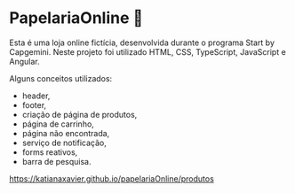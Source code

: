 # PapelariaOnline 📔

Esta é uma loja online fictícia, desenvolvida durante o programa Start by Capgemini. Neste projeto foi utilizado HTML, CSS, TypeScript, JavaScript e Angular. 

Alguns conceitos utilizados:

- header, 
- footer,
- criação de página de produtos,
- página de carrinho, 
- página não encontrada, 
- serviço de notificação,
- forms reativos,
- barra de pesquisa.

https://katianaxavier.github.io/papelariaOnline/produtos
